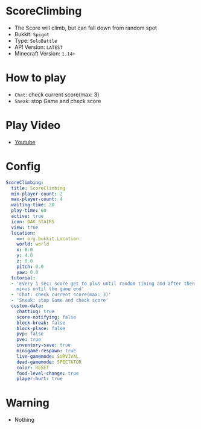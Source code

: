 # ScoreClimbing
- The Score will climb, but can fall down from random spot
- Bukkit: `Spigot` 
- Type: `SoloBattle`
- API Version: `LATEST`
- Minecraft Version: `1.14+`

# How to play
- `Chat`: check current score(max: 3)
- `Sneak`: stop Game and check score

# Play Video
- [Youtube](https://www.youtube.com/watch?v=vRAdgDn6u2Q)

# Config
```yaml
ScoreClimbing:
  title: ScoreClimbing
  min-player-count: 2
  max-player-count: 4
  waiting-time: 20
  play-time: 60
  active: true
  icon: OAK_STAIRS
  view: true
  location:
    ==: org.bukkit.Location
    world: world
    x: 0.0
    y: 4.0
    z: 0.0
    pitch: 0.0
    yaw: 0.0
  tutorial:
  - 'Every 1 sec: score get to plus until random timing and after then score get to
    minus until the game end'
  - 'Chat: check current score(max: 3)'
  - 'Sneak: stop Game and check score'
  custom-data:
    chatting: true
    score-notifying: false
    block-break: false
    block-place: false
    pvp: false
    pve: true
    inventory-save: true
    minigame-respawn: true
    live-gamemode: SURVIVAL
    dead-gamemode: SPECTATOR
    color: RESET
    food-level-change: true
    player-hurt: true
```

# Warning

- Nothing